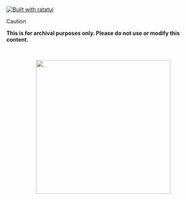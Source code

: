 [![Built with ratatui][built-with-ratatui]][ratatui-link]

> [!CAUTION]
> **This is for archival purposes only. Please do not use or modify this content.**

<br>

<p align="center">
<a href="https://discord.com/invite/8NJWstnUHd">
<img src="https://invidget.switchblade.xyz/8NJWstnUHd" width="350">
</a>
</p>

[built-with-ratatui]: https://img.shields.io/badge/Built%20With-Ratatui-black?style=flat&logo=rust&logoColor=white&labelColor=171b22
[ratatui-link]: https://github.com/ratatui/ratatui
